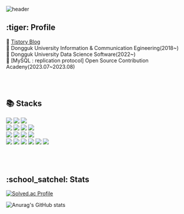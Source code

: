 
  ![header](https://capsule-render.vercel.app/api?type=Rounded&color=438CB5&height=300&section=header&text=Jungwon%20Kim&fontSize=90&fontColor=FFFFFF)

<div><h2> :tiger: Profile</h2>

:seedling: [Tistory Blog](https://wonsjung.tistory.com/) <br/>
:seedling: Dongguk University Information & Communication Egineering(2018~) <br/>
:seedling: Dongguk University Data Science Software(2022~) <br/>
:seedling: [MySQL : replication protocol] Open Source Contribution Acadeny(2023.07~2023.08) <br/> 
  

<br/> <br/>
</div>

<div><h2>📚 Stacks</h2></div>
<div>
  <img src="https://img.shields.io/badge/Python-3776AB?style=for-the-badge&logo=Python&logoColor=white">
  <img src="https://img.shields.io/badge/c++-00599C?style=for-the-badge&logo=c%2B%2B&logoColor=white">
  <img src="https://img.shields.io/badge/java-007396?style=for-the-badge&logo=java&logoColor=white"> <br/>
  
<!--   <img src="https://img.shields.io/badge/html5-E34F26?style=for-the-badge&logo=html5&logoColor=white"> 
  <img src="https://img.shields.io/badge/css-1572B6?style=for-the-badge&logo=css3&logoColor=white"> 
  <img src="https://img.shields.io/badge/javascript-F7DF1E?style=for-the-badge&logo=javascript&logoColor=black"> <br/> -->
  
  <img src="https://img.shields.io/badge/oracle-F80000?style=for-the-badge&logo=oracle&logoColor=white"> 
  <img src="https://img.shields.io/badge/mysql-4479A1?style=for-the-badge&logo=mysql&logoColor=white"> 
  <img src="https://img.shields.io/badge/postgreSQL-6479A1?style=for-the-badge&logo=postgreSQL&logoColor=white">
  <img src="https://img.shields.io/badge/Apache Kafka-231F20?style=for-the-badge&logo=Apache Kafka&logoColor=white"> <br/>
  
  <img src="https://img.shields.io/badge/gradle-02303A?style=for-the-badge&logo=gradle&logoColor=white">
  <img src="https://img.shields.io/badge/Spring Security-6DB33F?style=for-the-badge&logo=Spring Security&logoColor=white">
  <img src="https://img.shields.io/badge/Spring Boot-6DB36F?style=for-the-badge&logo=Spring Boot&logoColor=white">
  <img src="https://img.shields.io/badge/Flask-000000?style=for-the-badge&logo=Flask&logoColor=white">  <br/>
  <img src="https://img.shields.io/badge/Intellij IDEA-000000?style=for-the-badge&logo=Intellij IDEA&logoColor=white">
  <img src="https://img.shields.io/badge/vscode-007ACC?style=for-the-badge&logo=vscode&logoColor=white"> 

  <img src="https://img.shields.io/badge/linux-FCC624?style=for-the-badge&logo=linux&logoColor=black"> 
  <img src="https://img.shields.io/badge/iTerms2-000000?style=for-the-badge&logo=iTerms2&logoColor=white">
  <img src="https://img.shields.io/badge/git-F05032?style=for-the-badge&logo=git&logoColor=white">
  <img src="https://img.shields.io/badge/github-181717?style=for-the-badge&logo=github&logoColor=white">
  
</div>
<br/><br/> <br/> 

<div><h2>:school_satchel: Stats</h2>

[![Solved.ac Profile](http://mazassumnida.wtf/api/v2/generate_badge?boj=rlawnddnjs12)](https://solved.ac/rlawnddnjs12/)

![Anurag's GitHub stats](https://github-readme-stats.vercel.app/api?username=jw0293&show_icons=true&theme=dark)

</div>

<!--
**jw0293/jw0293** is a ✨ _special_ ✨ repository because its `README.md` (this file) appears on your GitHub profile.

Here are some ideas to get you started:

- 🔭 I’m currently working on ...
- 🌱 I’m currently learning ...
- 👯 I’m looking to collaborate on ...
- 🤔 I’m looking for help with ...
- 💬 Ask me about ...
- 📫 How to reach me: ...
- 😄 Pronouns: ...
- ⚡ Fun fact: ...
-->
